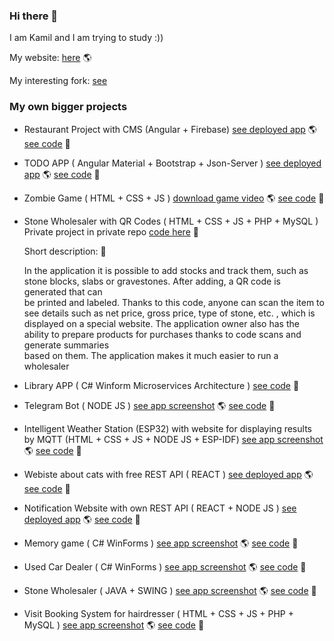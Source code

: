 ### Hi there 👋

I am Kamil and I am trying to study :)) 

My website: 
[here](http://kamil-stecyk.ct8.pl/)  🌎

My interesting fork:
[see](https://github.com/kamilstecyk/SMARTS)


### My own bigger projects

- Restaurant Project with CMS (Angular + Firebase) [see deployed app](http://restauracjadosyta.ct8.pl/) 🌎 [see code](https://github.com/kamilstecyk/project_restaurant) :speech_balloon:

- TODO APP ( Angular Material + Bootstrap + Json-Server ) [see deployed app](https://todo-angular-app-iota.vercel.app/) 🌎 [see code](https://github.com/kamilstecyk/ToDoAngularApp) :speech_balloon:

- Zombie Game ( HTML + CSS + JS ) [download game video](https://kamil-stecyk.ct8.pl/projectsImg/zombie.mov) 🌎 [see code](https://github.com/kamilstecyk/zadania_webowe_lab6/tree/master/zad9) :speech_balloon:

- Stone Wholesaler with QR Codes ( HTML + CSS + JS + PHP + MySQL ) Private project in private repo [code here](https://github.com/kamilstecyk/inventory_project)  :eyes:
  
  Short description: :speech_balloon:
  
  In the application it is possible to add stocks and track them, such as stone blocks, slabs or gravestones. After adding, a QR code is generated that can       
  be printed and labeled. Thanks to this code, anyone can scan the item to see details such as net price, gross price, type of stone, etc. , which is     
  displayed on a special website. The application owner also has the ability to prepare products for purchases thanks to code scans and generate summaries  
  based on them. The application makes it much easier to run a wholesaler
  
- Library APP ( C# Winform Microservices Architecture ) [see code](https://github.com/kamilstecyk/projects/tree/master/LibraryProject) :speech_balloon:
  
- Telegram Bot ( NODE JS )  [see app screenshot](https://kamil-stecyk.ct8.pl/projectsImg/telegram_bot.PNG) 🌎 [see code](https://github.com/kamilstecyk/happyBotTelegram) :speech_balloon:

- Intelligent Weather Station (ESP32) with website for displaying results by MQTT  (HTML + CSS + JS + NODE JS + ESP-IDF)  [see app screenshot](https://kamil-stecyk.ct8.pl/projectsImg/iot.png) 🌎 [see code](https://github.com/kamilstecyk/IOT_2022_thermometer) :speech_balloon:

- Webiste about cats with free REST API ( REACT ) [see deployed app](https://mashas-cats.ct8.pl/) 🌎 [see code](https://github.com/kamilstecyk/projects/tree/master/Animal_website) :speech_balloon:

- Notification Website with own REST API ( REACT + NODE JS ) [see deployed app](https://notification-app-production.up.railway.app/) 🌎 [see code](https://github.com/kamilstecyk/Websites-/tree/master/NotificationAPP) :speech_balloon:

- Memory game ( C# WinForms ) [see app screenshot](https://kamil-stecyk.ct8.pl/projectsImg/memoryGame.jpg) 🌎 [see code](https://github.com/kamilstecyk/projects/tree/master/memory_game) :speech_balloon:

- Used Car Dealer ( C# WinForms ) [see app screenshot](https://kamil-stecyk.ct8.pl/projectsImg/komis.jpg) 🌎 [see code](https://github.com/kamilstecyk/projects/tree/master/komis_samochodowy) :speech_balloon:

- Stone Wholesaler ( JAVA + SWING ) [see app screenshot](https://kamil-stecyk.ct8.pl/projectsImg/hurtownia.jpg) 🌎 [see code](https://github.com/kamilstecyk/projects/tree/master/Projekt%20hurtownia) :speech_balloon:

- Visit Booking System for hairdresser ( HTML + CSS + JS + PHP + MySQL ) [see app screenshot](https://kamil-stecyk.ct8.pl/projectsImg/fryzjerzy.jpg) 🌎 [see code](https://github.com/kamilstecyk/projects/tree/master/systemRezerwacjiFryzjera) :speech_balloon:

